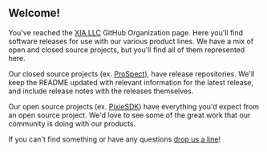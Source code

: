 ## Welcome!
You've reached the [XIA LLC](https://xia.com) GitHub Organization 
page. Here you'll find software releases for use with our various 
product lines. We have a mix of open and closed source projects, 
but you'll find all of them represented here. 

Our closed source projects (ex. [ProSpect](https://github.com/xiallc/prospect)), have release repositories. 
We'll keep the README updated with relevant information for the latest release, and include release notes
with the releases themselves. 

Our open source projects (ex. [PixieSDK](https://github.com/xiallc/pixiesdk))
have everything you'd expect from an open source project. We'd love 
to see some of the great work that our community is doing with  our products.

If you can't find something or have any questions [drop us a line](mailto:support@xia.com)!
